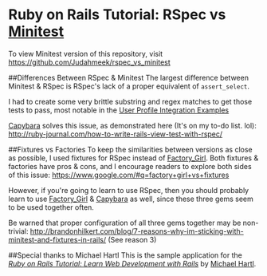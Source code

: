 # Ruby on Rails Tutorial: RSpec vs [Minitest](https://github.com/Judahmeek/rspec_vs_minitest)

To view Minitest version of this repository, visit https://github.com/Judahmeek/rspec_vs_minitest

##Differences Between RSpec & Minitest
The largest difference between Minitest & RSpec is RSpec's lack of a proper equivalent of `assert_select`.

I had to create some very brittle substring and regex matches to get those tests to pass, most notable in the [User Profile Integration Examples](spec/integration/users_profile_spec.rb)

[Capybara](https://github.com/jnicklas/capybara) solves this issue, as demonstrated here (It's on my to-do list. lol): http://ruby-journal.com/how-to-write-rails-view-test-with-rspec/

##Fixtures vs Factories
To keep the similarities between versions as close as possible, I used fixtures for RSpec instead of [Factory_Girl](https://github.com/thoughtbot/factory_girl).
Both fixtures & factories have pros & cons, and I encourage readers to explore both sides of this issue: https://www.google.com/#q=factory+girl+vs+fixtures

However, if you're going to learn to use RSpec, then you should probably learn to use [Factory_Girl](https://github.com/thoughtbot/factory_girl) & [Capybara](https://github.com/jnicklas/capybara) as well,
since these three gems seem to be used together often. 

Be warned that proper configuration of all three gems together may be non-trivial: http://brandonhilkert.com/blog/7-reasons-why-im-sticking-with-minitest-and-fixtures-in-rails/ (See reason 3)

##Special thanks to Michael Hartl
This is the sample application for the
[*Ruby on Rails Tutorial:
Learn Web Development with Rails*](http://www.railstutorial.org/)
by [Michael Hartl](http://www.michaelhartl.com/).